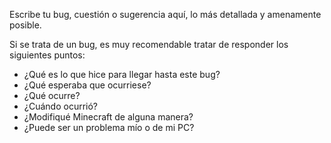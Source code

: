 Escribe tu bug, cuestión o sugerencia aquí, lo más detallada y amenamente posible.

Si se trata de un bug, es muy recomendable tratar de responder los siguientes puntos:

* ¿Qué es lo que hice para llegar hasta este bug?
* ¿Qué esperaba que ocurriese?
* ¿Qué ocurre?
* ¿Cuándo ocurrió?
* ¿Modifiqué Minecraft de alguna manera?
* ¿Puede ser un problema mío o de mi PC?
